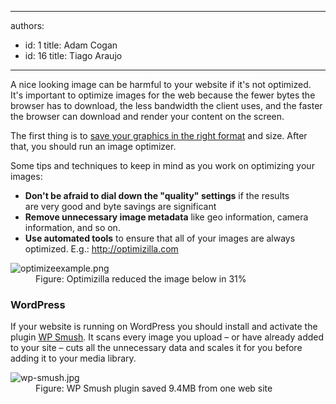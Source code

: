 

---
authors:
  - id: 1
    title: Adam Cogan
  - id: 16
    title: Tiago Araujo
---




<span class='intro'> A nice looking image can be harmful to your website if it's not optimized. It's important to optimize images for the web because the fewer bytes the browser has to download, the less bandwidth the client uses, and the faster the browser can download and render your content on the screen.​<br> </span>

<p>The first&#160;thing is to <a href="/_layouts/15/FIXUPREDIRECT.ASPX?WebId=3dfc0e07-e23a-4cbb-aac2-e778b71166a2&amp;TermSetId=07da3ddf-0924-4cd2-a6d4-a4809ae20160&amp;TermId=b31a3b62-54d2-4726-a246-5f6d01766eb4">save your graphics in the right format</a>&#160;​and size.&#160;After that, you should run an image optimizer.&#160;<br></p><p>Some tips and techniques to keep in mind as you work on optimizing your images&#58;<br></p><ul><li> 
      <b style="background-color&#58;initial;">Don't be afraid to dial down the &quot;quality&quot; settings</b><span style="background-color&#58;initial;"> if the results are&#160;very good and byte savings are significant</span><br></li><li>
      <b>Remove unnecessary image metadata</b>&#160;like&#160;geo information, camera information, and so on.&#160;<br></li><li> 
      <b>Use</b><b> automated tools</b> to&#160;ensure that all of your images are always optimized. E.g.&#58; <a href="http&#58;//optimizilla.com/" target="_blank">http&#58;//optimizilla.com​ </a> 

   </li></ul><dl class="image"><dt> <img src="/PublishingImages/optimizeexample.png" alt="optimizeexample.png" /> </dt><dd>Figure&#58; Optimizilla reduced the image below in 31%<br></dd></dl> 
<h3 class="ssw15-rteElement-H3">WordPress <br></h3><p>If your website is running on WordPress you should install and activate the plugin <a href="https&#58;//wordpress.org/plugins/wp-smushit/" target="_blank">WP Smush</a>. It scans every image you upload – or have already added to your site – cuts all the unnecessary data and scales it for you before adding it to your media library. <br></p><dl class="image"><dt> <img src="/PublishingImages/wp-smush.jpg" alt="wp-smush.jpg" /> <br>
   </dt><dd>Figure&#58; WP Smush plugin saved 9.4MB from one web site</dd></dl>


